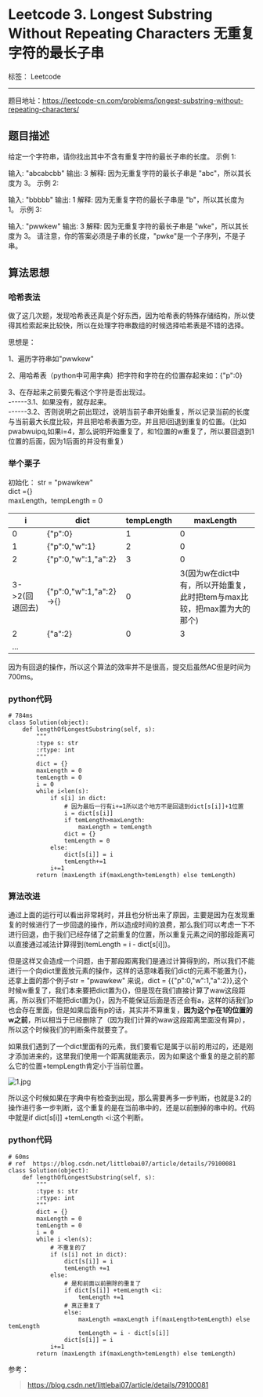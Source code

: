 ﻿# Leetcode 3. Longest Substring Without Repeating Characters 无重复字符的最长子串

标签： Leetcode

---
题目地址：https://leetcode-cn.com/problems/longest-substring-without-repeating-characters/  

## 题目描述   
给定一个字符串，请你找出其中不含有重复字符的最长子串的长度。
示例 1:

输入: "abcabcbb"
输出: 3 
解释: 因为无重复字符的最长子串是 "abc"，所以其长度为 3。
示例 2:

输入: "bbbbb"
输出: 1
解释: 因为无重复字符的最长子串是 "b"，所以其长度为 1。
示例 3:

输入: "pwwkew"
输出: 3
解释: 因为无重复字符的最长子串是 "wke"，所以其长度为 3。
     请注意，你的答案必须是子串的长度，"pwke"是一个子序列，不是子串。  

## 算法思想  

### 哈希表法  

做了这几次题，发现哈希表还真是个好东西，因为哈希表的特殊存储结构，所以使得其检索起来比较快，所以在处理字符串数组的时候选择哈希表是不错的选择。  

思想是：  

1、遍历字符串如"pwwkew"  

2、用哈希表（python中可用字典）把字符和字符在的位置存起来如：{"p":0}  

3、在存起来之前要先看这个字符是否出现过。  
------3.1、如果没有，就存起来。  
------3.2、否则说明之前出现过，说明当前子串开始重复，所以记录当前的长度与当前最大长度比较，并且把哈希表置为空。并且把i回退到重复的位置。（比如pwabwuipq,如果i=4，那么说明开始重复了，和1位置的w重复了，所以要回退到1位置的后面，因为1后面的并没有重复）  

### 举个栗子   
初始化：
str = "pwawkew"  
dict ={}  
maxLength，tempLength = 0  

|i|dict|tempLength|maxLength|
|--|--|--|--|  
|0|{"p":0}|1|0|
|1|{"p":0,"w":1}|2|0|
|2|{"p":0,"w":1,"a":2}|3|0|
|3->2(回退回去)|{"p":0,"w":1,"a":2} ->{}|0|3(因为w在dict中有，所以开始重复，此时把tem与max比较，把max置为大的那个)|
|2|{"a":2}|0|3|
|...|   

因为有回退的操作，所以这个算法的效率并不是很高，提交后虽然AC但是时间为700ms。   

### python代码   

    # 784ms 
    class Solution(object):
        def lengthOfLongestSubstring(self, s):
            """
            :type s: str
            :rtype: int
            """
            dict = {}
            maxLength = 0
            temLength = 0
            i = 0
            while i<len(s):
                if s[i] in dict:
                    # 因为最后一行有i+=1所以这个地方不是回退到dict[s[i]]+1位置
                    i = dict[s[i]]
                    if temLength>maxLength:
                        maxLength = temLength
                    dict = {}
                    temLength = 0
                else:
                    dict[s[i]] = i
                    temLength+=1
                i+=1
            return (maxLength if(maxLength>temLength) else temLength)  
            
### 算法改进  

通过上面的运行可以看出非常耗时，并且也分析出来了原因，主要是因为在发现重复的时候进行了一步回退的操作，所以造成时间的浪费，那么我们可以考虑一下不进行回退，由于我们已经存储了之前重复的位置，所以重复元素之间的那段距离可以直接通过减法计算得到(temLength = i - dict[s[i]])。  

但是这样又会造成一个问题，由于那段距离我们是通过计算得到的，所以我们不能进行一个向dict里面放元素的操作，这样的话意味着我们dict的元素不能置为{}，还拿上面的那个例子str = "pwawkew" 来说，dict = {{"p":0,"w":1,"a":2}},这个时候w重复了，我们本来要把dict置为{}，但是现在我们直接计算了waw这段距离，所以我们不能把dict置为{}，因为不能保证后面是否还会有a，这样的话我们p也会存在里面，但是如果后面有p的话，其实并不算重复，**因为这个p在1的位置的w之前**，所以相当于已经删除了（因为我们计算的waw这段距离里面没有算p），所以这个时候我们的判断条件就要变了。  

如果我们遇到了一个dict里面有的元素，我们要看它是属于以前的用过的，还是刚才添加进来的，这里我们使用一个距离就能表示，因为如果这个重复的是之前的那么它的位置+tempLength肯定小于当前位置。  

![1.jpg]()  

所以这个时候如果在字典中有检查到出现，那么需要再多一步判断，也就是3.2的操作进行多一步判断，这个重复的是在当前串中的，还是以前删掉的串中的。代码中就是if dict[s[i]] +temLength <i:这个判断。  

### python代码  

    # 60ms
    # ref  https://blog.csdn.net/littlebai07/article/details/79100081
    class Solution(object):
        def lengthOfLongestSubstring(self, s):
            """
            :type s: str
            :rtype: int
            """
            dict = {}
            maxLength = 0
            temLength = 0
            i = 0
            while i <len(s):
                # 不重复的了
                if (s[i] not in dict):
                    dict[s[i]] = i
                    temLength +=1
                else:
                    # 是和前面以前删除的重复了
                    if dict[s[i]] +temLength <i:
                        temLength +=1
                    # 真正重复了
                    else:
                        maxLength =maxLength if(maxLength>temLength) else temLength
                        temLength = i - dict[s[i]]
                    dict[s[i]] = i
                i+=1 
            return (maxLength if(maxLength>temLength) else temLength)  
            
参考：  

>https://blog.csdn.net/littlebai07/article/details/79100081






